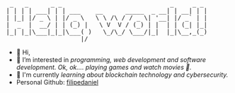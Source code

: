 <pre>
 _   _      _ _                             _     _ _
| | | | ___| | | ___    __      _____  _ __| | __| | |
| |_| |/ _ \ | |/ _ \   \ \ /\ / / _ \| '__| |/ _` | |
|  _  |  __/ | | (_) |   \ V  V / (_) | |  | | (_| |_|
|_| |_|\___|_|_|\___( )   \_/\_/ \___/|_|  |_|\__,_(_)
                    |/
</pre>


- 👋 Hi,
- 👀 I’m interested in *programming, web development and software development. Ok, ok.... playing games and watch movies 👀.*
- 🌱 I'm currently *learning about blockchain technology and cybersecurity.*
- Personal Github: [filipedaniel](https://github.com/filipedaniel)

